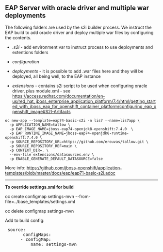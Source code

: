 ## EAP Server with oracle driver and multiple war deployments

The following folders are used by the s2i builder process. We instruct the EAP build to add oracle driver and deploy multiple war files by configuring the contents.

*  *.s2i* - add environment var to instruct process to use deployments and extentions folders

*  *configuration*

*  *deployments* - it is possible to add .war files here and they will be deployed, all being well, to the EAP instance

*  *extensions* - contains s2i script to be used when configuring oracle driver, plus module.xml - see https://access.redhat.com/documentation/en-us/red_hat_jboss_enterprise_application_platform/7.4/html/getting_started_with_jboss_eap_for_openshift_container_platform/configuring_eap_openshift_image#S2I-Artifacts


```
oc new-app --template=eap74-basic-s2i -n lis7 --name=lis7app \
  -p APPLICATION_NAME=tallow \
  -p EAP_IMAGE_NAME=jboss-eap74-openjdk8-openshift:7.4.0  \
  -p EAP_RUNTIME_IMAGE_NAME=jboss-eap74-openjdk8-runtime-openshift:7.4.0 \
  -p SOURCE_REPOSITORY_URL=https://github.com/erouvas/tallow.git \
  -p SOURCE_REPOSITORY_REF=main \
  -p CONTEXT_DIR=. \
  --env-file extensions/datasources.env \
  -p ENABLE_GENERATE_DEFAULT_DATASOURCE=false 
```

More info: https://github.com/jboss-openshift/application-templates/blob/master/docs/eap/eap71-basic-s2i.adoc 
 
 
 ----------------------------------------------
 
 **To override settings.xml for build**
 
 oc create configmap settings-mvn --from-file=../base_templates/settings.xml
 
 oc delete configmap settings-mvn
 
 Add to build config:
 
 <pre>
 source:
       configMaps:
      - configMap:
          name: settings-mvn
 </pre>
 
 
